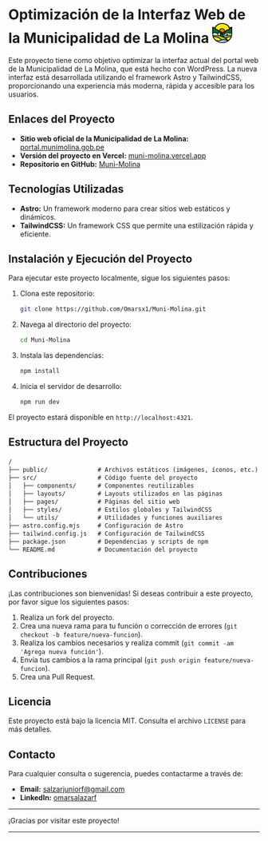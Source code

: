 # Optimización de la Interfaz Web de la Municipalidad de La Molina <img src="public/escudo-molina.svg" alt="Escudo de La Molina" width="40" height="40">

Este proyecto tiene como objetivo optimizar la interfaz actual del portal web de la Municipalidad de La Molina, que está hecho con WordPress. 
La nueva interfaz está desarrollada utilizando el framework Astro y TailwindCSS, proporcionando una experiencia más moderna, rápida y accesible para los usuarios.

## Enlaces del Proyecto

- **Sitio web oficial de la Municipalidad de La Molina:** [portal.munimolina.gob.pe](https://portal.munimolina.gob.pe/)
- **Versión del proyecto en Vercel:** [muni-molina.vercel.app](https://muni-molina.vercel.app/)
- **Repositorio en GitHub:** [Muni-Molina](https://github.com/Omarsx1/Muni-Molina)

## Tecnologías Utilizadas

- **Astro:** Un framework moderno para crear sitios web estáticos y dinámicos.
- **TailwindCSS:** Un framework CSS que permite una estilización rápida y eficiente.

## Instalación y Ejecución del Proyecto

Para ejecutar este proyecto localmente, sigue los siguientes pasos:

1. Clona este repositorio:
   ```bash
   git clone https://github.com/Omarsx1/Muni-Molina.git
   ```

2. Navega al directorio del proyecto:
   ```bash
   cd Muni-Molina
   ```

3. Instala las dependencias:
   ```bash
   npm install
   ```

4. Inicia el servidor de desarrollo:
   ```bash
   npm run dev
   ```

El proyecto estará disponible en `http://localhost:4321`.

## Estructura del Proyecto

```
/
├── public/              # Archivos estáticos (imágenes, íconos, etc.)
├── src/                 # Código fuente del proyecto
│   ├── components/      # Componentes reutilizables
│   ├── layouts/         # Layouts utilizados en las páginas
│   ├── pages/           # Páginas del sitio web
│   ├── styles/          # Estilos globales y TailwindCSS
│   └── utils/           # Utilidades y funciones auxiliares
├── astro.config.mjs     # Configuración de Astro
├── tailwind.config.js   # Configuración de TailwindCSS
├── package.json         # Dependencias y scripts de npm
└── README.md            # Documentación del proyecto
```

## Contribuciones

¡Las contribuciones son bienvenidas! Si deseas contribuir a este proyecto, por favor sigue los siguientes pasos:

1. Realiza un fork del proyecto.
2. Crea una nueva rama para tu función o corrección de errores (`git checkout -b feature/nueva-funcion`).
3. Realiza los cambios necesarios y realiza commit (`git commit -am 'Agrega nueva función'`).
4. Envía tus cambios a la rama principal (`git push origin feature/nueva-funcion`).
5. Crea una Pull Request.

## Licencia

Este proyecto está bajo la licencia MIT. Consulta el archivo `LICENSE` para más detalles.

## Contacto

Para cualquier consulta o sugerencia, puedes contactarme a través de:

- **Email:** salzarjuniorf@gmail.com
- **LinkedIn:** [omarsalazarf](https://www.linkedin.com/in/omarsalazarf/)

---

¡Gracias por visitar este proyecto!

---